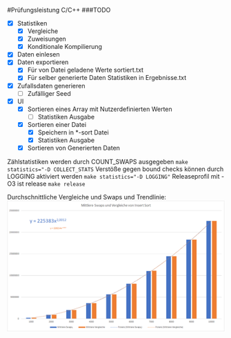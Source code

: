 #Prüfungsleistung C/C++
###TODO
- [x] Statistiken
    - [x] Vergleiche
    - [x] Zuweisungen
    - [x] Konditionale Kompilierung
- [x] Daten einlesen
- [x] Daten exportieren
    - [x] Für von Datei geladene Werte sortiert.txt
    - [x] Für selber generierte Daten Statistiken in Ergebnisse.txt
- [x] Zufallsdaten generieren
    - [ ] Zufälliger Seed
- [x] UI
    - [x] Sortieren eines Array mit Nutzerdefinierten Werten
        - [ ] Statistiken Ausgabe
    - [x] Sortieren einer Datei
        - [x] Speichern in *-sort Datei
        - [x] Statistiken Ausgabe
    - [x] Sortieren von Generierten Daten

Zählstatistiken werden durch COUNT_SWAPS ausgegeben
`make statistics="-D COLLECT_STATS`
Verstöße gegen bound checks können durch LOGGING aktiviert werden
`make statistics="-D LOGGING"`
Releaseprofil mit -O3 ist release
`make release`

Durchschnittliche Vergleiche und Swaps und Trendlinie:
![Diagramme](/Diagramme.png)